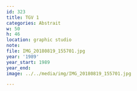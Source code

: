```yaml
---
id: 323
title: TGV 1
categories: Abstrait
w: 50
h: 46
location: graphic studio
note:
file: IMG_20180819_155701.jpg
year: '1989'
year_start: 1989
year_end:
image: ../../media/img/IMG_20180819_155701.jpg

---
```

